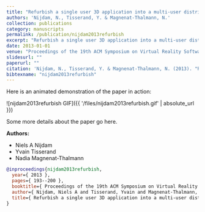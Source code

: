 ```yaml
---
title: "Refurbish a single user 3D application into a multi-user distributed service: a case study"
authors: 'Nijdam, N., Tisserand, Y. & Magnenat-Thalmann, N.'
collection: publications
category: manuscripts
permalink: /publication/nijdam2013refurbish
excerpt: "Refurbish a single user 3D application into a multi-user distributed service: a case study"
date: 2013-01-01
venue: "Proceedings of the 19th ACM Symposium on Virtual Reality Software and Technology"
slidesurl: ""
paperurl: ""
citation: 'Nijdam, N., Tisserand, Y. & Magnenat-Thalmann, N. (2013). "Refurbish a single user 3D application into a multi-user distributed service: a case study." Proceedings of the 19th ACM Symposium on Virtual Reality Software and Technology. 193--200.'
bibtexname: "nijdam2013refurbish"
---
```


Here is an animated demonstration of the paper in action:

![nijdam2013refurbish GIF]({{ '/files/nijdam2013refurbish.gif' | absolute_url }})

Some more details about the paper go here.

**Authors:**
 - Niels A Nijdam
 - Yvain Tisserand
 - Nadia Magnenat-Thalmann

```bibtex
@inproceedings{nijdam2013refurbish,
  year={ 2013 },
  pages={ 193--200 },
  booktitle={ Proceedings of the 19th ACM Symposium on Virtual Reality Software and Technology },
  author={ Nijdam, Niels A and Tisserand, Yvain and Magnenat-Thalmann, Nadia },
  title={ Refurbish a single user 3D application into a multi-user distributed service: a case study },
}
```
